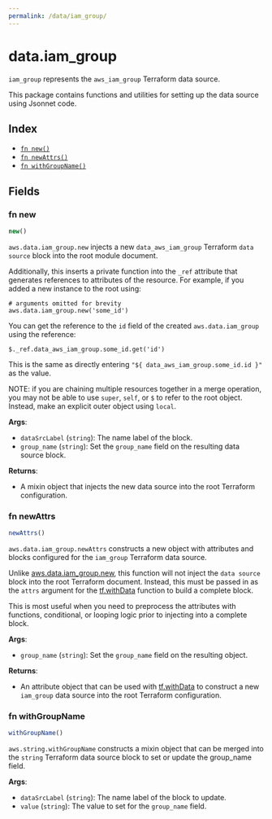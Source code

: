 ```yaml
---
permalink: /data/iam_group/
---
```


# data.iam_group

`iam_group` represents the `aws_iam_group` Terraform data source.



This package contains functions and utilities for setting up the data source using Jsonnet code.


## Index

* [`fn new()`](#fn-new)
* [`fn newAttrs()`](#fn-newattrs)
* [`fn withGroupName()`](#fn-withgroupname)

## Fields

### fn new

```ts
new()
```


`aws.data.iam_group.new` injects a new `data_aws_iam_group` Terraform `data source`
block into the root module document.

Additionally, this inserts a private function into the `_ref` attribute that generates references to attributes of the
resource. For example, if you added a new instance to the root using:

    # arguments omitted for brevity
    aws.data.iam_group.new('some_id')

You can get the reference to the `id` field of the created `aws.data.iam_group` using the reference:

    $._ref.data_aws_iam_group.some_id.get('id')

This is the same as directly entering `"${ data_aws_iam_group.some_id.id }"` as the value.

NOTE: if you are chaining multiple resources together in a merge operation, you may not be able to use `super`, `self`,
or `$` to refer to the root object. Instead, make an explicit outer object using `local`.

**Args**:
  - `dataSrcLabel` (`string`): The name label of the block.
  - `group_name` (`string`): Set the `group_name` field on the resulting data source block.

**Returns**:
- A mixin object that injects the new data source into the root Terraform configuration.


### fn newAttrs

```ts
newAttrs()
```


`aws.data.iam_group.newAttrs` constructs a new object with attributes and blocks configured for the `iam_group`
Terraform data source.

Unlike [aws.data.iam_group.new](#fn-new), this function will not inject the `data source`
block into the root Terraform document. Instead, this must be passed in as the `attrs` argument for the
[tf.withData](https://github.com/tf-libsonnet/core/tree/main/docs#fn-withdata) function to build a complete block.

This is most useful when you need to preprocess the attributes with functions, conditional, or looping logic prior to
injecting into a complete block.

**Args**:
  - `group_name` (`string`): Set the `group_name` field on the resulting object.

**Returns**:
  - An attribute object that can be used with [tf.withData](https://github.com/tf-libsonnet/core/tree/main/docs#fn-withdata) to construct a new `iam_group` data source into the root Terraform configuration.


### fn withGroupName

```ts
withGroupName()
```

`aws.string.withGroupName` constructs a mixin object that can be merged into the `string`
Terraform data source block to set or update the group_name field.



**Args**:
  - `dataSrcLabel` (`string`): The name label of the block to update.
  - `value` (`string`): The value to set for the `group_name` field.

